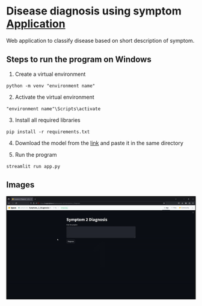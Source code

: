 # Disease diagnosis using symptom [Application](https://huggingface.co/spaces/ashish-001/Symptoms_2_Diagnosis)
Web application to classify disease  based on short description of symptom.



## Steps to run the program on Windows
1. Create a virtual environment 
```
python -m venv "environment name"
```
2. Activate the virtual environment
```
"environment name"\Scripts\activate
```
3. Install all required libraries
```
pip install -r requirements.txt
```
4. Download the model from the [link](https://huggingface.co/ashish-001/finetuned-bert-symptom/resolve/main/symptoms.h5?download=true) and paste it in the same directory

5. Run the program
```
streamlit run app.py
```

## Images
![Alt text](<demo.gif>)
